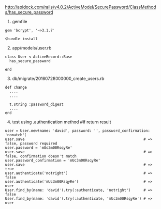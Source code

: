 http://apidock.com/rails/v4.0.2/ActiveModel/SecurePassword/ClassMethods/has_secure_password

1) gemfile

```
gem 'bcrypt', '~>3.1.7'

$bundle install

```

2) app/models/user.rb
```
class User < ActiveRecord::Base
  has_secure_password

end
```
3) db/migrate/20160728000000_create_users.rb
```
def change
  ....
  ....

  t.string :password_digest
  ....
end
```

4) test using .authentication method
#if return result
```
user = User.new(name: 'david', password: '', password_confirmation: 'nomatch')
user.save                                                       # => false, password required
user.password = 'mUc3m00RsqyRe'
user.save                                                       # => false, confirmation doesn't match
user.password_confirmation = 'mUc3m00RsqyRe'
user.save                                                       # => true
user.authenticate('notright')                                   # => false
user.authenticate('mUc3m00RsqyRe')                              # => user
User.find_by(name: 'david').try(:authenticate, 'notright')      # => false
User.find_by(name: 'david').try(:authenticate, 'mUc3m00RsqyRe') # => user
```
